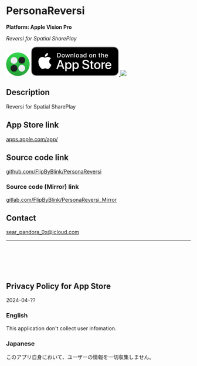 PersonaReversi
==============
__Platform: Apple Vision Pro__

_Reversi for Spatial SharePlay_

<img src="PersonaReversi/Supporting files/README assets/icon.png" width="64">

<a href="https://apps.apple.com/app/id????" target="blank">
    <img src="PersonaReversi/Supporting files/README assets/appstore_badge.svg">
</a>

<img src="PersonaReversi/Supporting files/README assets/screenshot1200w.png" width="600">


Description
------------
Reversi for Spatial SharePlay


App Store link
---------------
[apps.apple.com/app/](https://apps.apple.com/app/)


Source code link
-----------------
[github.com/FlipByBlink/PersonaReversi](https://github.com/FlipByBlink/PersonaReversi)

### Source code (Mirror) link
[gitlab.com/FlipByBlink/PersonaReversi_Mirror](https://gitlab.com/FlipByBlink/PersonaReversi_Mirror)


Contact
--------
sear_pandora_0x@icloud.com


* * *

<br>
<br>
<br>
<br>


Privacy Policy for App Store
----------------------------
2024-04-??

### English
This application don't collect user infomation.

### Japanese
このアプリ自身において、ユーザーの情報を一切収集しません。


<br>
<br>
<br>
<br>


<!-- URL "Support page for App Store" -->
<!-- https://flipbyblink.github.io/PersonaReversi/ -->
<!-- URL "Privacy Policy for App Store" -->
<!-- https://flipbyblink.github.io/PersonaReversi/#privacy-policy-for-app-store -->
